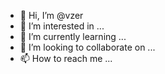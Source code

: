 - 👋 Hi, I’m @vzer
- 👀 I’m interested in ...
- 🌱 I’m currently learning ...
- 💞️ I’m looking to collaborate on ...
- 📫 How to reach me ...

<!---
vzer/vzer is a ✨ special ✨ repository because its `README.md` (this file) appears on your GitHub profile.
You can click the Preview link to take a look at your changes.
--->
